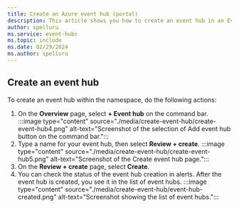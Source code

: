 ```yaml
---
title: Create an Azure event hub (portal)
description: This article shows you how to create an event hub in an Event Hubs namespace in the Azure portal. 
author: spelluru
ms.service: event-hubs
ms.topic: include
ms.date: 02/29/2024
ms.author: spelluru
---
```


## Create an event hub

To create an event hub within the namespace, do the following actions:

1. On the **Overview** page, select **+ Event hub** on the command bar. 
      :::image type="content" source="./media/create-event-hub/create-event-hub4.png" alt-text="Screenshot of the selection of Add event hub button on the command bar.":::
1. Type a name for your event hub, then select **Review + create**.
      :::image type="content" source="./media/create-event-hub/create-event-hub5.png" alt-text="Screenshot of the Create event hub page.":::
1. On the **Review + create** page, select **Create**. 
1. You can check the status of the event hub creation in alerts. After the event hub is created, you see it in the list of event hubs.
      :::image type="content" source="./media/create-event-hub/event-hub-created.png" alt-text="Screenshot showing the list of event hubs.":::
